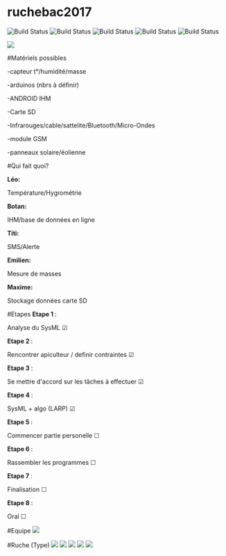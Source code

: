 # ruchebac2017
![Build Status](https://img.shields.io/badge/Emilien-20-yellow.svg?style=flat)
![Build Status](https://img.shields.io/badge/Titi-20-blue.svg?style=flat)
![Build Status](https://img.shields.io/badge/Maxime-20-blue.svg?style=flat)
![Build Status](https://img.shields.io/badge/Leo-20-yellow.svg?style=flat)
![Build Status](https://img.shields.io/badge/Botan-40-red.svg?style=flat)

<img src="graph.png"/>


#Matériels possibles

<p>-capteur t°/humidité/masse </p>
<p>-arduinos (nbrs à définir)  </p>
<p>-ANDROID IHM  </p>
<p>-Carte SD  </p>
<p>-Infrarouges/cable/sattelite/Bluetooth/Micro-Ondes  </p>
<p>-module GSM </p>
<p>-panneaux solaire/éolienne   </p>


#Qui fait quoi?

<b>Léo: </b><p>Température/Hygrométrie </p>
<b>Botan: </b><p>IHM/base de données en ligne </p>
<b>Titi: </b><p>SMS/Alerte </p>
<b>Emilien: </b><p>Mesure de masses  </p>
<b>Maxime: </b><p>Stockage données carte SD </p>


#Etapes
<b>Etape 1 </b> : <p>Analyse du SysML &#9745; </p>
<b>Etape 2 </b> : <p>Rencontrer apiculteur / definir contraintes &#9745;</p>
<b>Etape 3 </b> : <p>Se mettre d'accord sur les tâches à effectuer &#9745;</p>
<b>Etape 4 </b> : <p>SysML + algo (LARP) &#9745;</p>
<b>Etape 5 </b> : <p>Commencer partie personelle &#9744;</p>
<b>Etape 6 </b> : <p>Rassembler les programmes &#9744;</p>
<b>Etape 7 </b> : <p>Finalisation &#9744;</p>
<b>Etape 8 </b> : <p>Oral &#9744;</p>

#Equipe
<img src="images/20161214_102659.jpg"/>

#Ruche (Type)
<img src="images/20161214_101843.jpg"/>
<img src="images/20161214_101950.jpg"/>
<img src="images/20161214_102004.jpg"/>
<img src="images/20161214_102014.jpg"/>
<img src="images/20161214_102024.jpg"/>
